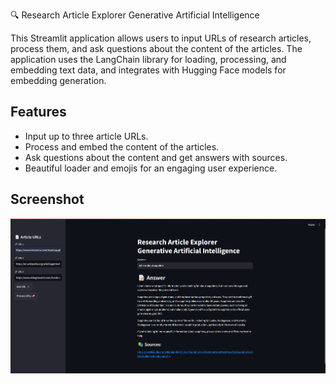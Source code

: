🔍 Research Article Explorer Generative Artificial Intelligence

This Streamlit application allows users to input URLs of research articles, process them, and ask questions about the content of the articles. The application uses the LangChain library for loading, processing, and embedding text data, and integrates with Hugging Face models for embedding generation.

## Features

- Input up to three article URLs.
- Process and embed the content of the articles.
- Ask questions about the content and get answers with sources.
- Beautiful loader and emojis for an engaging user experience.

## Screenshot

![AI.png](AI.png)
